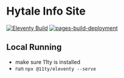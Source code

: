 # Hytale Info Site
[![Eleventy Build](https://github.com/alizardguy/hwait/actions/workflows/build.yml/badge.svg)](https://github.com/alizardguy/hwait/actions/workflows/build.yml)
[![pages-build-deployment](https://github.com/alizardguy/hwait/actions/workflows/pages/pages-build-deployment/badge.svg)](https://github.com/alizardguy/hwait/actions/workflows/pages/pages-build-deployment)
## Local Running
- make sure 11ty is installed
- run ``npx @11ty/eleventy --serve``
